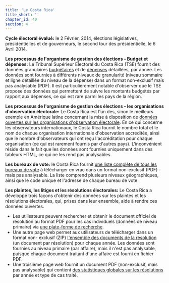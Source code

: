 ```yaml
---
title: 'Le Costa Rica'
title_short: ''
chapter_id: 40
section: 4
---
```


**Cycle électoral évalué:** le 2 Février, 2014, élections législatives, présidentielles et de gouverneurs, le second tour des présidentielle, le 6 Avril 2014.

**Les processus de l'organisme de gestion des élections - Budget et dépenses:** Le Tribunal Supérieur Electoral du Costa Rica (TSE) fournit des données granulaires [budgétaires](http://www.tse.go.cr/presupuesto.htm) et de [dépenses](http://www.tse.go.cr/info_financiera.htm) détaillées, par année. Les données sont fournies à différents niveaux de granularité (niveau sommaire et ligne détaillée du niveau de la dépense) dans un format non-exclusif mais pas analysable (PDF). Il est particulièrement notable d'observer que le TSE propose des données qui permettent de suivre les montants budgétés par rapport aux dépenses, ce qui est rare parmi les pays de la région.

**Les processus de l'organisme de gestion des élections - les organisations d'observation électorale:** Le Costa Rica est l'un des, sinon le meilleurs exemple en Amérique latine concernant la mise à disposition de [données ouvertes sur les organisations d'observation électorale](http://www.tse.go.cr/observador_internacional.htm). En ce qui concerne les observateurs internationaux, le Costa Rica fournit le nombre total et le nom de chaque organisation internationale d'observation accréditée, ainsi que le nombre d'observateurs qui ont reçu l'accréditation pour chaque organisation (ce qui est rarement fournis par d'autres pays). L'inconvénient réside dans le fait que les données sont fournies uniquement dans des tableurs HTML, ce qui ne les rend pas analysables.

**Les bureaux de vote:** le Costa Rica fournit [une liste complète de tous les bureaux de vote](http://www.tse.go.cr/pdf/varios/centros_votacion.pdf) à télécharger en vrac dans un format non-exclusif (PDF) - mais pas analysable. La liste comprend plusieurs niveaux géographiques, ainsi que le code unique et l'adresse de chaque bureau de vote.

**Les plaintes, les litiges et les résolutions électorales:** Le Costa Rica a développé trois façons d'obtenir des données sur les plaintes et les résolutions électorales, qui, prises dans leur ensemble, aide à rendre ces données ouvertes.

- Les utilisateurs peuvent rechercher et obtenir le document officiel de résolution au format PDF pour les cas individuels (données de niveau primaire) via [une plate-forme de recherche](http://www.tse.go.cr/juris/inicio_juris.html).
- Une autre page web permet aux utilisateurs de télécharger dans un format non- exclusif (ZIP) [l'ensemble des documents de la résolution](http://www.tse.go.cr/juris_anual.htm) (un document par résolution) pour chaque année. Les données sont fournies au niveau primaire (par affaire), mais il n'est pas analysable, puisque chaque document traitant d'une affaire est fourni en fichier PDF.
- Une troisième page web fournit un document PDF (non-exclusif, mais pas analysable) qui contient [des statistiques globales sur les résolutions](http://www.tse.go.cr/pdf/varios/estadisticas_resoluciones.pdf) par année et type de cas traité.
